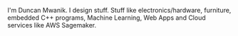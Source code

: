 

I'm Duncan Mwanik. I design stuff. Stuff like electronics/hardware, furniture, embedded C++ programs, Machine Learning, Web Apps and Cloud services like AWS Sagemaker.
